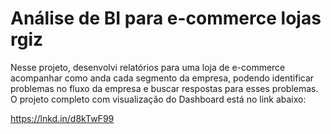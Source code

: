 # Análise de BI para e-commerce lojas rgiz

Nesse projeto, desenvolvi relatórios para uma loja de e-commerce acompanhar como anda cada segmento da empresa, podendo identificar problemas no fluxo da empresa e buscar respostas para esses problemas. 
O projeto completo com visualização do Dashboard está no link abaixo:

https://lnkd.in/d8kTwF99
